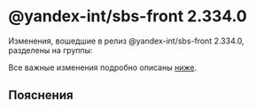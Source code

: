 # @yandex-int/sbs-front 2.334.0

<!-- ЧЕЛОВЕЧЕСКОЕ ВСТУПЛЕНИЕ -->

Изменения, вошедшие в релиз @yandex-int/sbs-front 2.334.0, разделены на группы:

Все важные изменения подробно описаны [ниже](#Пояснения).

## Пояснения

